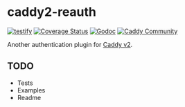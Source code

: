 # caddy2-reauth

[![testify](https://github.com/freman/caddy2-reauth/workflows/testify/badge.svg?branch=master)](https://github.com/freman/caddy2-reauth/actions/)
[![Coverage Status](https://coveralls.io/repos/github/freman/caddy2-reauth/badge.svg?branch=master)](https://coveralls.io/github/freman/caddy2-reauth?branch=master)
[![Godoc](https://img.shields.io/badge/godoc-reference-blue.svg)](https://pkg.go.dev/github.com/freman/caddy2-reauth)
[![Caddy Community](https://img.shields.io/badge/community-forum-ff69b4.svg)](https://caddy.community)

Another authentication plugin for [Caddy v2](https://github.com/caddyserver/caddy).

## TODO

* Tests
* Examples
* Readme
